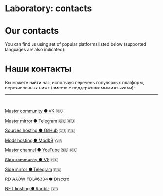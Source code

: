 # Laboratory: contacts

# Our contacts

You can find us using set of popular platforms listed below (supported languages are also indicated):

# Наши контакты

Вы можете найти нас, используя перечень популярных платформ, перечисленных ниже (вместе с поддерживаемыми языками):

---

&nbsp;

[Master community ● VK](https://vk.com/rd_aaow_fdl) :ru:

[Master mirror ● Telegram](https://t.me/rd_aaow_fdl) :gb: :ru:

[Sources hosting ● GitHub](https://github.com/adslbarxatov) :gb: :ru:

[Mods hosting ● ModDB](https://moddb.com/members/rd-aaow-fdl) :gb:

[Master channel ● YouTube](https://youtube.com/c/rdaaowfdl) :gb: :ru:

[Side community ● VK](https://vk.com/grammarmustjoy) :ru:

[Side mirror ● Telegram](https://t.me/grammarmustjoy) :ru:

RD AAOW FDL#6304 ● Discord

[NFT hosting ● Rarible](https://rarible.com/rd_aaow_fdl) :gb:
